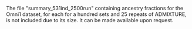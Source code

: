 The file "summary_531ind_2500run" containing ancestry fractions for the Omni1 dataset, for each for a hundred sets and 25 repeats of ADMIXTURE, is not included due to its size. It can be made available upon request.
